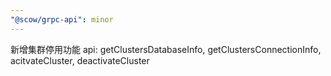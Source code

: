 ```yaml
---
"@scow/grpc-api": minor
---
```


新增集群停用功能 api: getClustersDatabaseInfo, getClustersConnectionInfo, acitvateCluster, deactivateCluster
